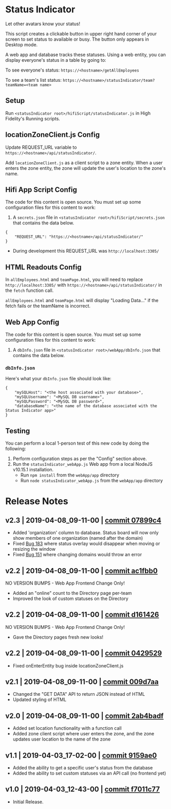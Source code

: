 # Status Indicator
Let other avatars know your status!

This script creates a clickable button in upper right hand corner of your screen to set status to available or busy. The button only appears in Desktop mode.

A web app and database tracks these statuses. Using a web entity, you can display everyone's status in a table by going to:

To see everyone's status:
`https://<hostname>/getAllEmployees`

To see a team's list status:
`https://<hostname>/statusIndicator/team?teamName=<team name>`


## Setup

Run `<statusIndicator root>/hifiScript/statusIndicator.js` in High Fidelity's Running scripts.

## locationZoneClient.js Config

Update REQUEST_URL variable to `https://<hostname>/api/statusIndicator/`.

Add `locationZoneClient.js` as a client script to a zone entity. When a user enters the zone entity, the zone will update the user's location to the zone's name.

## Hifi App Script Config

The code for this content is open source. You must set up some configuration files for this content to work:
1. A `secrets.json` file in `<statusIndicator root>/hifiScript/secrets.json` that contains the data below.

```
{
    "REQUEST_URL": "https://<hostname>/api/statusIndicator/" 
}
```

* During development this REQUEST_URL was `http://localhost:3305/`

## HTML Readouts Config

In `allEmployees.html` and `teamPage.html`, you will need to replace `http://localhost:3305/` with `https://<hostname>/api/statusIndicator/` in the `fetch` function call.

`allEmployees.html` and `teamPage.html` will display "Loading Data..." if the fetch fails or the teamName is incorrect.

## Web App Config

The code for this content is open source. You must set up some configuration files for this content to work:
1. A `dbInfo.json` file in `<statusIndicator root>/webApp/dbInfo.json` that contains the data below.

### `dbInfo.json`
Here's what your `dbInfo.json` file should look like:
```
{
    "mySQLHost": "<the host associated with your database>",
    "mySQLUsername": "<MySQL DB username>",
    "mySQLPassword": "<MySQL DB password>",
    "databaseName": "<the name of the database associated with the Status Indicator app>"
}
```

## Testing
You can perform a local 1-person test of this new code by doing the following:
1. Perform configuration steps as per the "Config" section above.
2. Run the `statusIndicator_webApp.js` Web app from a local NodeJS v10.15.1 installation.
    - Run `npm install` from the `webApp/app` directory
    - Run `node statusIndicator_webApp.js` from the `webApp/app` directory

# Release Notes

## v2.3 | 2019-04-08_09-11-00 | [commit 07899c4](https://github.com/highfidelity/hifi-content/commits/07899c4)
- Added 'organization' column to database. Status board will now only show members of one organization (named after the domain)
- Fixed [Bug 183](https://highfidelity.atlassian.net/browse/BUGZ-183) where status overlay would disappear when moving or resizing the window
- Fixed [Bug 151](https://highfidelity.atlassian.net/browse/BUGZ-151) where changing domains would throw an error

## v2.2 | 2019-04-08_09-11-00 | [commit ac1fbb0](https://github.com/highfidelity/hifi-content/commits/ac1fbb0)
NO VERSION BUMPS - Web App Frontend Change Only!
- Added an "online" count to the Directory page per-team
- Improved the look of custom statuses on the Directory

## v2.2 | 2019-04-08_09-11-00 | [commit d161426](https://github.com/highfidelity/hifi-content/commits/d161426)
NO VERSION BUMPS - Web App Frontend Change Only!
- Gave the Directory pages fresh new looks!

## v2.2 | 2019-04-08_09-11-00 | [commit 0429529](https://github.com/highfidelity/hifi-content/commits/0429529)
- Fixed onEnterEntity bug inside locationZoneClient.js

## v2.1 | 2019-04-08_09-11-00 | [commit 009d7aa](https://github.com/highfidelity/hifi-content/commits/009d7aa)
- Changed the "GET DATA" API to return JSON instead of HTML
- Updated styling of HTML

## v2.0 | 2019-04-08_09-11-00 | [commit 2ab4badf](https://github.com/highfidelity/hifi-content/commits/2ab4badf)
- Added set location functionality with a function call 
- Added zone client script where user enters the zone, and the zone updates user location to the name of the zone

## v1.1 | 2019-04-03_17-02-00 | [commit 9159ae0](https://github.com/highfidelity/hifi-content/commits/9159ae0)
- Added the ability to get a specific user's status from the database
- Added the ability to set custom statuses via an API call (no frontend yet)

## v1.0 | 2019-04-03_12-43-00 | [commit f7011c77](https://github.com/highfidelity/hifi-content/commits/f7011c77)

- Initial Release.
